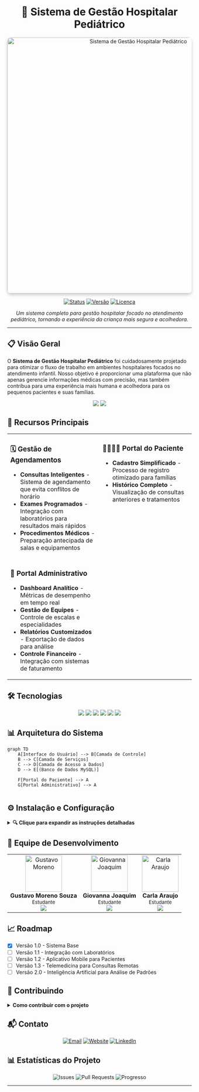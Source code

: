 <div align="center">

# 🏥 Sistema de Gestão Hospitalar Pediátrico

<img src="https://github.com/user-attachments/assets/6373aa42-4587-4b37-af9e-26244f219712" alt="Sistema de Gestão Hospitalar Pediátrico" width="700px" style="border-radius: 10px; box-shadow: 0 4px 8px rgba(0,0,0,0.2);">

[![Status](https://img.shields.io/badge/Status-Em%20Produção-success?style=for-the-badge&logo=checkmarx&logoColor=white)](https://github.com/seu-usuario/sistema-hospitalar-pediatrico)
[![Versão](https://img.shields.io/badge/Versão-1.0.0-informational?style=for-the-badge&logo=semver&logoColor=white)](https://github.com/seu-usuario/sistema-hospitalar-pediatrico/releases)
[![Licença](https://img.shields.io/badge/Licença-MIT-blue?style=for-the-badge&logo=bookstack&logoColor=white)](LICENSE)

</div>

<p align="center">
  <i>Um sistema completo para gestão hospitalar focado no atendimento pediátrico, tornando a experiência da criança mais segura e acolhedora.</i>
</p>

---

## 📋 Visão Geral

O **Sistema de Gestão Hospitalar Pediátrico** foi cuidadosamente projetado para otimizar o fluxo de trabalho em ambientes hospitalares focados no atendimento infantil. Nosso objetivo é proporcionar uma plataforma que não apenas gerencie informações médicas com precisão, mas também contribua para uma experiência mais humana e acolhedora para os pequenos pacientes e suas famílias.

<div align="center">
  <img src="https://img.shields.io/badge/Pacientes%20Atendidos-1000%2B-00b4d8?style=for-the-badge&logo=simpleanalytics&logoColor=white">
  <img src="https://img.shields.io/badge/Tempo%20de%20Espera-Reduzido%20em%2060%25-4cc9f0?style=for-the-badge&logo=clockify&logoColor=white">
</div>

## 🌟 Recursos Principais

<table>
  <tr>
    <td width="50%" valign="top">
      <h3>🗓️ Gestão de Agendamentos</h3>
      <ul>
        <li><b>Consultas Inteligentes</b> - Sistema de agendamento que evita conflitos de horário</li>
        <li><b>Exames Programados</b> - Integração com laboratórios para resultados mais rápidos</li>
        <li><b>Procedimentos Médicos</b> - Preparação antecipada de salas e equipamentos</li>
      </ul>
    </td>
    <td width="50%" valign="top">
      <h3>👨‍👩‍👧‍👦 Portal do Paciente</h3>
      <ul>
        <li><b>Cadastro Simplificado</b> - Processo de registro otimizado para famílias</li>
        <li><b>Histórico Completo</b> - Visualização de consultas anteriores e tratamentos</li>
      </ul>
    </td>
  </tr>
  <tr>
    <td width="50%" valign="top">
      <h3>👑 Portal Administrativo</h3>
      <ul>
        <li><b>Dashboard Analítico</b> - Métricas de desempenho em tempo real</li>
        <li><b>Gestão de Equipes</b> - Controle de escalas e especialidades</li>
        <li><b>Relatórios Customizados</b> - Exportação de dados para análise</li>
        <li><b>Controle Financeiro</b> - Integração com sistemas de faturamento</li>
      </ul>
    </td>
  </tr>
</table>

## 🛠️ Tecnologias

<div align="center">
  <img src="https://img.shields.io/badge/PHP-8.1-%23777BB4.svg?style=for-the-badge&logo=php&logoColor=white">
  <img src="https://img.shields.io/badge/JavaScript-ES6-%23F7DF1E.svg?style=for-the-badge&logo=javascript&logoColor=black">
  <img src="https://img.shields.io/badge/HTML5-Semântico-%23E34F26.svg?style=for-the-badge&logo=html5&logoColor=white">
  <img src="https://img.shields.io/badge/CSS3-Responsivo-%231572B6.svg?style=for-the-badge&logo=css3&logoColor=white">
  <img src="https://img.shields.io/badge/MySQL-8.0-%234479A1.svg?style=for-the-badge&logo=mysql&logoColor=white">
  <img src="https://img.shields.io/badge/XAMPP-8.1-%23FB7A24.svg?style=for-the-badge&logo=xampp&logoColor=white">
</div>

## 📊 Arquitetura do Sistema

```mermaid
graph TD
    A[Interface do Usuário] --> B[Camada de Controle]
    B --> C[Camada de Serviços]
    C --> D[Camada de Acesso a Dados]
    D --> E[(Banco de Dados MySQL)]
    
    F[Portal do Paciente] --> A
    G[Portal Administrativo] --> A
    
```

## ⚙️ Instalação e Configuração

<details>
<summary><b>🔍 Clique para expandir as instruções detalhadas</b></summary>

### Pré-requisitos
- XAMPP 8.1 ou superior
- PHP 8.1 ou superior
- MySQL 8.0 ou superior
- Navegador web atualizado

### Passo a Passo

1. **Clone o repositório**
   ```bash
   git clone https://github.com/seu-usuario/sistema-hospitalar-pediatrico.git
   cd sistema-hospitalar-pediatrico
   ```

2. **Configure o ambiente XAMPP**
   - Inicie o painel de controle do XAMPP
   - Ative os módulos Apache e MySQL
   - Verifique se as portas estão configuradas corretamente (80 e 3306 por padrão)

3. **Prepare o banco de dados**
   - Acesse: http://localhost/phpmyadmin
   - Crie um novo banco de dados: `hospital_pediatrico`
   - Selecione a codificação: `utf8mb4_unicode_ci`
   - Importe o arquivo de esquema: `database/schema.sql`
   - Importe os dados iniciais: `database/seed.sql`

4. **Configure as credenciais de acesso**
   ```php
   // Edite o arquivo config/db.php
   <?php
   $host = 'localhost';
   $user = 'root';  // Ou seu usuário personalizado
   $password = '';  // Sua senha se definida
   $database = 'hospital_pediatrico';
   $port = 3306;    // Porta padrão MySQL
   ?>
   ```

5. **Configure o projeto no servidor web**
   - Mova todos os arquivos para: `C:/xampp/htdocs/sistema-hospitalar-pediatrico`
   - Ajuste as permissões de arquivos se estiver em ambiente Linux:
     ```bash
     chmod -R 755 .
     chmod -R 777 uploads/
     ```

6. **Acesse o sistema**
   - Abra seu navegador e acesse: http://localhost/sistema-hospitalar-pediatrico
   - Faça login com as credenciais padrão:
     - Administrador: carlaplr@hospital.com / senha: root123
     - Paciente demonstração: familia@exemplo.com / senha: familia123

7. **Personalize as configurações**
   - Acesse o painel administrativo
   - Atualize as informações do hospital
   - Configure os horários de funcionamento

</details>

## 👥 Equipe de Desenvolvimento

<div align="center">

<table>
  <tr>
    <td align="center">
      <img src="/api/placeholder/150/150" width="100px" alt="Gustavo Moreno"/><br />
      <b>Gustavo Moreno Souza</b><br/>
      <sub>Estudante</sub><br/>
      <a href="https://www.linkedin.com/in/gustavo-moreno-8a925b26a/">
        <img src="https://img.shields.io/badge/LinkedIn-0077B5?style=flat-square&logo=linkedin&logoColor=white" />
      </a>
    </td>
    <td align="center">
      <img src="/api/placeholder/150/150" width="100px" alt="Giovanna Joaquim"/><br />
      <b>Giovanna Joaquim</b><br/>
      <sub>Estudante</sub><br/>
      <a href="https://www.linkedin.com/in/giovanna-j-29651921a/">
        <img src="https://img.shields.io/badge/LinkedIn-0077B5?style=flat-square&logo=linkedin&logoColor=white" />
      </a>
    </td>
    <td align="center">
      <img src="/api/placeholder/150/150" width="100px" alt="Carla Araujo"/><br />
      <b>Carla Araujo</b><br/>
      <sub>Estudante</sub><br/>
      <a href="https://www.linkedin.com/in/carla-araujo-b50956265/">
        <img src="https://img.shields.io/badge/LinkedIn-0077B5?style=flat-square&logo=linkedin&logoColor=white" />
      </a>
    </td>
  </tr>
</table>

</div>

## 📈 Roadmap

- [x] Versão 1.0 - Sistema Base
- [ ] Versão 1.1 - Integração com Laboratórios
- [ ] Versão 1.2 - Aplicativo Mobile para Pacientes
- [ ] Versão 1.3 - Telemedicina para Consultas Remotas
- [ ] Versão 2.0 - Inteligência Artificial para Análise de Padrões

## 🤝 Contribuindo

<details>
<summary><b>Como contribuir com o projeto</b></summary>

1. 🍴 Faça um fork do projeto
2. 🌿 Crie sua branch de feature (`git checkout -b feature/recurso-incrivel`)
3. 📝 Faça suas alterações e commit (`git commit -m '✨ Adiciona novo recurso incrível'`)
4. 📤 Faça push para a branch (`git push origin feature/recurso-incrivel`)
5. 🔁 Abra um Pull Request

Consulte nosso [guia de contribuição](CONTRIBUTING.md) para detalhes completos sobre nosso código de conduta e processo para enviar pull requests.
</details>

## 📬 Contato

<div align="center">
  
[![Email](https://img.shields.io/badge/-g.moreno.souza05@gmail.com-D14836?style=for-the-badge&logo=gmail&logoColor=white)](mailto:g.moreno.souza05@gmail.com)
[![Website](https://img.shields.io/badge/-sistemahosp.com.br-4285F4?style=for-the-badge&logo=google-chrome&logoColor=white)](https://sistemahosp.com.br)
[![LinkedIn](https://img.shields.io/badge/-Gustavo_Moreno-0077B5?style=for-the-badge&logo=linkedin&logoColor=white)](https://www.linkedin.com/in/gustavo-moreno-8a925b26a/)

</div>

## 📊 Estatísticas do Projeto

<div align="center">

![Issues](https://img.shields.io/github/issues/seu-usuario/sistema-hospitalar-pediatrico?style=for-the-badge&logo=github&color=yellow)
![Pull Requests](https://img.shields.io/github/issues-pr/seu-usuario/sistema-hospitalar-pediatrico?style=for-the-badge&logo=github&color=brightgreen)
![Progresso](https://progress-bar.dev/85/?title=Concluído&width=400&color=54aeff)

</div>

---
